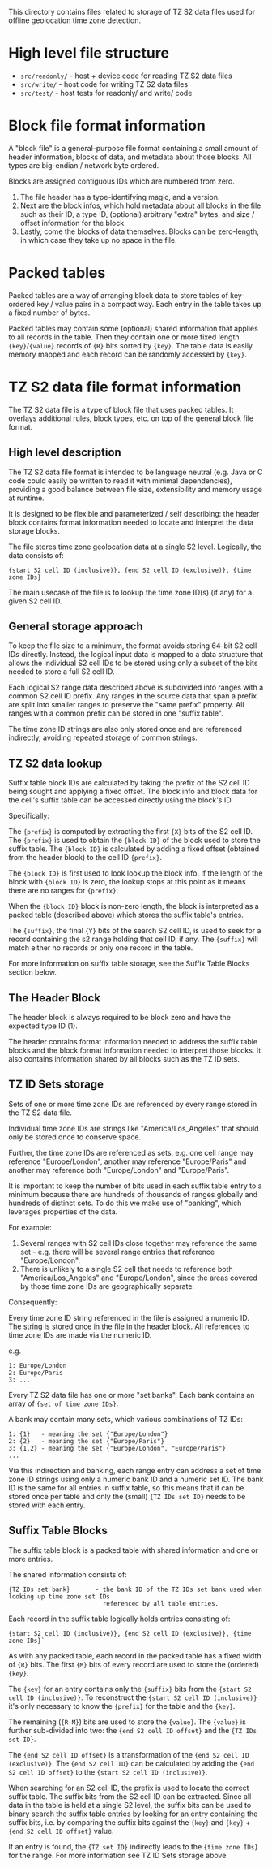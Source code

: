 This directory contains files related to storage of TZ S2 data files used for offline geolocation
time zone detection.

High level file structure
=========================

  * `src/readonly/` - host + device code for reading TZ S2 data files
  * `src/write/`    - host code for writing TZ S2 data files
  * `src/test/`     - host tests for readonly/ and write/ code

Block file format information
=============================

A "block file" is a general-purpose file format containing a small amount of header information,
blocks of data, and metadata about those blocks. All types are big-endian / network byte ordered.

Blocks are assigned contiguous IDs which are numbered from zero.

1. The file header has a type-identifying magic, and a version.
2. Next are the block infos, which hold metadata about all blocks in the file such as their ID,
a type ID, (optional) arbitrary "extra" bytes, and size / offset information for the block.
3. Lastly, come the blocks of data themselves. Blocks can be zero-length, in which case they take up
no space in the file.

Packed tables
=============

Packed tables are a way of arranging block data to store tables of key-ordered key / value pairs in
a compact way. Each entry in the table takes up a fixed number of bytes.

Packed tables may contain some (optional) shared information that applies to all records in the
table. Then they contain one or more fixed length `{key}`/`{value}` records of `{R}` bits sorted by
`{key}`.  The table data is easily memory mapped and each record can be randomly accessed by
`{key}`.

TZ S2 data file format information
==================================

The TZ S2 data file is a type of block file that uses packed tables. It overlays additional rules,
block types, etc. on top of the general block file format.

High level description
----------------------

The TZ S2 data file format is intended to be language neutral (e.g. Java or C code could easily be
written to read it with minimal dependencies), providing a good balance between file size,
extensibility and memory usage at runtime.

It is designed to be flexible and parameterized / self describing: the header block contains format
information needed to locate and interpret the data storage blocks.

The file stores time zone geolocation data at a single S2 level. Logically, the data consists of:

```
{start S2 cell ID (inclusive)}, {end S2 cell ID (exclusive)}, {time zone IDs}
```

The main usecase of the file is to lookup the time zone ID(s) (if any) for a given S2 cell ID.

General storage approach
------------------------

To keep the file size to a minimum, the format avoids storing 64-bit S2 cell IDs directly. Instead,
the logical input data is mapped to a data structure that allows the individual S2 cell IDs to be
stored using only a subset of the bits needed to store a full S2 cell ID.

Each logical S2 range data described above is subdivided into ranges with a common S2 cell ID
prefix. Any ranges in the source data that span a prefix are split into smaller ranges to preserve
the "same prefix" property. All ranges with a common prefix can be stored in one "suffix table".

The time zone ID strings are also only stored once and are referenced indirectly, avoiding repeated
storage of common strings.

TZ S2 data lookup
-----------------

Suffix table block IDs are calculated by taking the prefix of the S2 cell ID being sought and
applying a fixed offset. The block info and block data for the cell's suffix table can be accessed
directly using the block's ID.

Specifically:

The `{prefix}` is computed by extracting the first `{X}` bits of the S2 cell ID. The `{prefix}` is
used to obtain the `{block ID}` of the block used to store the suffix table. The `{block ID}` is
calculated by adding a fixed offset (obtained from the header block) to the cell ID `{prefix}`.

The `{block ID}` is first used to look lookup the block info. If the length of the block with
`{block ID}` is zero, the lookup stops at this point as it means there are no ranges for `{prefix}`.

When the `{block ID}` block is non-zero length, the block is interpreted as a packed table
(described above) which stores the suffix table's entries.

The `{suffix}`, the final `{Y}` bits of the search S2 cell ID, is used to seek for a record
containing the s2 range holding that cell ID, if any. The `{suffix}` will match either no records or
only one record in the table.

For more information on suffix table storage, see the Suffix Table Blocks section below.

The Header Block
----------------

The header block is always required to be block zero and have the expected type
ID (1).

The header contains format information needed to address the suffix table blocks
and the block format information needed to interpret those blocks. It also
contains information shared by all blocks such as the TZ ID sets.

TZ ID Sets storage
------------------

Sets of one or more time zone IDs are referenced by every range stored in the TZ S2 data file.

Individual time zone IDs are strings like "America/Los_Angeles" that should only be stored once to
conserve space.

Further, the time zone IDs are referenced as sets, e.g. one cell range may reference
"Europe/London", another may reference "Europe/Paris" and another may reference
both "Europe/London" and "Europe/Paris".

It is important to keep the number of bits used in each suffix table entry to a
minimum because there are hundreds of thousands of ranges globally and hundreds
of distinct sets. To do this we make use of "banking", which leverages
properties of the data.

For example:

1. Several ranges with S2 cell IDs close together may reference the same set - e.g. there
will be several range entries that reference "Europe/London".
2. There is unlikely to a single S2 cell that needs to reference both "America/Los_Angeles" and
"Europe/London", since the areas covered by those time zone IDs are geographically separate.

Consequently:

Every time zone ID string referenced in the file is assigned a numeric ID. The string is stored once
in the file in the header block. All references to time zone IDs are made via the numeric ID.

e.g.
```
1: Europe/London
2: Europe/Paris
3: ...
```

Every TZ S2 data file has one or more "set banks". Each bank contains an array of `{set of time zone
IDs}`.

A bank may contain many sets, which various combinations of TZ IDs:
```
1: {1}   - meaning the set {"Europe/London"}
2: {2}   - meaning the set {"Europe/Paris"}
3: {1,2} - meaning the set {"Europe/London", "Europe/Paris"}
...
```

Via this indirection and banking, each range entry can address a set of time zone ID strings using
only a numeric bank ID and a numeric set ID. The bank ID is the same for all entries in suffix
table, so this means that it can be stored once per table and only the (small) `{TZ IDs set ID}`
needs to be stored with each entry.

Suffix Table Blocks
-------------------

The suffix table block is a packed table with shared information and one or more entries.

The shared information consists of:

```
{TZ IDs set bank}       - the bank ID of the TZ IDs set bank used when looking up time zone set IDs
                          referenced by all table entries.
```

Each record in the suffix table logically holds entries consisting of:
```
{start S2 cell ID (inclusive)}, {end S2 cell ID (exclusive)}, {time zone IDs}`
```

As with any packed table, each record in the packed table has a fixed width of `{R}` bits. The first
`{M}` bits of every record are used to store the (ordered) `{key}`.

The `{key}` for an entry contains only the `{suffix}` bits from the `{start S2 cell ID
(inclusive)}`. To reconstruct the `{start S2 cell ID (inclusive)}` it's only necessary to know
the `{prefix}` for the table and the `{key}`.

The remaining (`{R-M}`) bits are used to store the ``{value}``. The ``{value}`` is further
sub-divided into two: the `{end S2 cell ID offset}` and the `{TZ IDs set ID}`.

The `{end S2 cell ID offset}` is a transformation of the `{end S2 cell ID (exclusive)}`. The `{end
S2 cell ID}` can be calculated by adding the `{end S2 cell ID offset}` to the `{start S2 cell ID
(inclusive)}`.

When searching for an S2 cell ID, the prefix is used to locate the correct suffix table. The suffix
bits from the S2 cell ID can be extracted. Since all data in the table is held at a single S2 level,
the suffix bits can be used to binary search the suffix table entries by looking for an entry
containing the suffix bits, i.e. by comparing the suffix bits against the `{key}` and `{key}` +
`{end S2 cell ID offset}` value.

If an entry is found, the `{TZ set ID}` indirectly leads to the `{time zone IDs}` for the range. For
more information see TZ ID Sets storage above.
